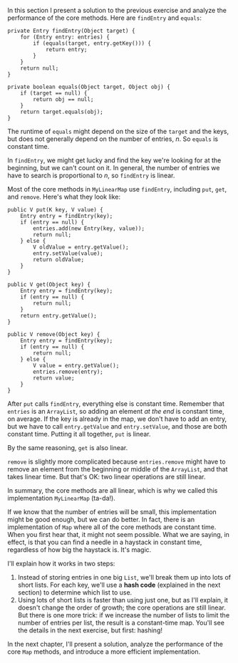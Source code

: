 In this section I present a solution to the previous exercise and analyze the performance of the core methods.  Here are `findEntry` and `equals`:

```code
private Entry findEntry(Object target) {
    for (Entry entry: entries) {
        if (equals(target, entry.getKey())) {
            return entry;
        }
    }
    return null;
}

private boolean equals(Object target, Object obj) {
    if (target == null) {
        return obj == null;
    }
    return target.equals(obj);
}
```

The runtime of `equals` might depend on the size of the `target` and the keys, but does not generally depend on the number of entries, $n$. So `equals` is constant time.


In `findEntry`, we might get lucky and find the key we're looking for at the beginning, but we can't count on it. In general, the number of entries we have to search is proportional to $n$, so `findEntry` is linear.


Most of the core methods in `MyLinearMap` use `findEntry`, including `put`, `get`, and `remove`. Here's what they look like:

```code
public V put(K key, V value) {
    Entry entry = findEntry(key);
    if (entry == null) {
        entries.add(new Entry(key, value));
        return null;
    } else {
        V oldValue = entry.getValue();
        entry.setValue(value);
        return oldValue;
    }
}
```

```code
public V get(Object key) {
    Entry entry = findEntry(key);
    if (entry == null) {
        return null;
    }
    return entry.getValue();
}
```
    
```code
public V remove(Object key) {
    Entry entry = findEntry(key);
    if (entry == null) {
        return null;
    } else {
        V value = entry.getValue();
        entries.remove(entry);
        return value;
    }
}
```

After `put` calls `findEntry`, everything else is constant time. Remember that `entries` is an `ArrayList`, so adding an element *at the end* is constant time, on average. If the key is already in the map, we don't have to add an entry, but we have to call `entry.getValue` and `entry.setValue`, and those are both constant time. Putting it all together, `put` is linear.


By the same reasoning, `get` is also linear.

`remove` is slightly more complicated because `entries.remove` might have to remove an element from the beginning or middle of the `ArrayList`, and that takes linear time. But that's OK: two linear operations are still linear.


In summary, the core methods are all linear, which is why we called this implementation `MyLinearMap` (ta-da!).

If we know that the number of entries will be small, this implementation might be good enough, but we can do better. In fact, there is an implementation of `Map` where all of the core methods are constant time. When you first hear that, it might not seem possible. What we are saying, in effect, is that you can find a needle in a haystack in constant time, regardless of how big the haystack is. It's magic.


I'll explain how it works in two steps:



1.  Instead of storing entries in one big `List`, we'll break them up into lots of short lists. For each key, we'll use a **hash code** (explained in the next section) to determine which list to use.
1.  Using lots of short lists is faster than using just one, but as I'll explain, it doesn't change the order of growth; the core operations are still linear. But there is one more trick: if we increase the number of lists to limit the number of entries per list, the result is a constant-time map. You'll see the details in the next exercise, but first: hashing! 



In the next chapter, I'll present a solution, analyze the performance of the core `Map` methods, and introduce a more efficient implementation.